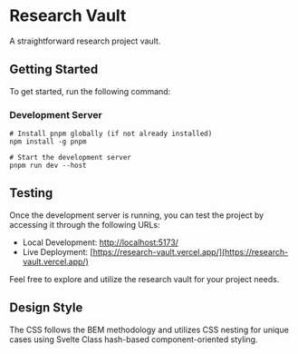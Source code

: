 # Research Vault

A straightforward research project vault.

## Getting Started

To get started, run the following command:

### Development Server

```shell
# Install pnpm globally (if not already installed)
npm install -g pnpm

# Start the development server
pnpm run dev --host
```

## Testing

Once the development server is running, you can test the project by accessing it
through the following URLs:

- Local Development: [http://localhost:5173/](http://localhost:5173/)
- Live Deployment:
  [https://research-vault.vercel.app/](https://research-vault.vercel.app/)

Feel free to explore and utilize the research vault for your project needs.

## Design Style

The CSS follows the BEM methodology and utilizes CSS nesting for unique cases
using Svelte Class hash-based component-oriented styling.
